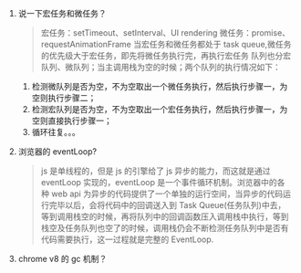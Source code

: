 1. 说一下宏任务和微任务？

   > 宏任务：setTimeout、setInterval、UI rendering
   > 微任务：promise、requestAnimationFrame
   > 当宏任务和微任务都处于 task queue,微任务的优先级大于宏任务，即先将微任务执行完，再执行宏任务
   > 队列也分宏队列、微队列；当主调用栈为空的时候；两个队列的执行情况如下：

   1. 检测微队列是否为空，不为空取出一个微任务执行，然后执行步骤一，为空则执行步骤二；
   2. 检测宏队列是否为空，不为空取出一个宏任务执行，然后执行步骤一，为空则直接执行步骤一；
   3. 循环往复。。。

2. 浏览器的 eventLoop?
   > js 是单线程的，但是 js 的引擎给了 js 异步的能力，而这就是通过 eventLoop 实现的，eventLoop 是一个事件循环机制。浏览器中的各种 web api 为异步的代码提供了一个单独的运行空间，当异步的代码运行完毕以后，会将代码中的回调送入到 Task Queue(任务队列)中去，等到调用栈空的时候，再将队列中的回调函数压入调用栈中执行，等到栈空及任务队列也空了的时候，调用栈仍会不断检测任务队列中是否有代码需要执行，这一过程就是完整的 EventLoop.
3. chrome v8 的 gc 机制？
